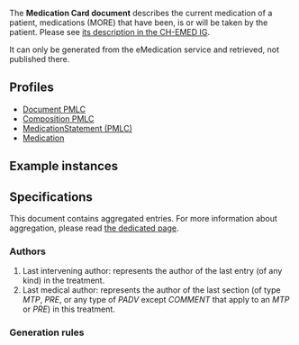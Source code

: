 The **Medication Card document** describes the current medication of a patient, medications (MORE) that have been, is or will be taken by the patient. Please see [its description in the CH-EMED IG](http://fhir.ch/ig/ch-emed/medication-card-document.html).

It can only be generated from the eMedication service and retrieved, not published there.

## Profiles

* [Document PMLC](StructureDefinition-ch-emed-epr-document-medicationcard.html)
* [Composition PMLC](StructureDefinition-ch-emed-epr-composition-medicationcard.html)
* [MedicationStatement (PMLC)](StructureDefinition-ch-emed-epr-medicationstatement-card.html)
* [Medication](StructureDefinition-ch-emed-epr-medication.html)

## Example instances

## Specifications

This document contains aggregated entries. For more information about aggregation, please read [the dedicated page](aggregation.html).

### Authors

1. Last intervening author: represents the author of the last entry (of any kind) in the treatment.
2. Last medical author: represents the author of the last section (of type _MTP_, _PRE_, or any type of _PADV_ except _COMMENT_ that apply to an _MTP_ or _PRE_) in this treatment.

### Generation rules

<!-- TODO draft elements that are references to other resources -->
